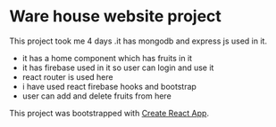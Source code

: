 # Ware house website project
 
 This project took me 4 days .it has mongodb and express js used in it.

 * it has a home component which has fruits in it
 * it has firebase used in it so user can login and use it
 * react router is used here
 * i have used react firebase hooks and bootstrap
 * user can add and delete fruits from here

This project was bootstrapped with [Create React App](https://github.com/facebook/create-react-app).

